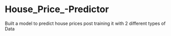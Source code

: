 # House_Price_-Predictor
Built a model to predict house prices post training it with 2 different types of Data
